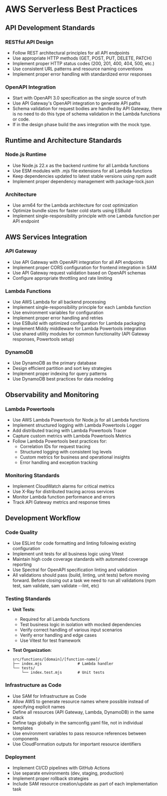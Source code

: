 # AWS Serverless Best Practices

## API Development Standards

### RESTful API Design

- Follow REST architectural principles for all API endpoints
- Use appropriate HTTP methods (GET, POST, PUT, DELETE, PATCH)
- Implement proper HTTP status codes (200, 201, 400, 404, 500, etc.)
- Use consistent URL patterns and resource naming conventions
- Implement proper error handling with standardized error responses

### OpenAPI Integration

- Start with OpenAPI 3.0 specification as the single source of truth
- Use API Gateway's OpenAPI integration to generate API paths
- Schema validation for request bodies are handled by API Gateway, there is no need to do this type of schema validation in the Lambda functions or code.
- If in the design phase build the aws integration with the mock type.

## Runtime and Architecture Standards

### Node.js Runtime

- Use Node.js 22.x as the backend runtime for all Lambda functions
- Use ESM modules with .mjs file extensions for all Lambda functions
- Keep dependencies updated to latest stable versions using npm audit
- Implement proper dependency management with package-lock.json

### Architecture

- Use arm64 for the Lambda architecture for cost optimization
- Optimize bundle sizes for faster cold starts using ESBuild
- Implement single-responsibility principle with one Lambda function per API endpoint

## AWS Services Integration

### API Gateway

- Use API Gateway with OpenAPI integration for all API endpoints
- Implement proper CORS configuration for frontend integration in SAM
- Use API Gateway request validation based on OpenAPI schemas
- Configure appropriate throttling and rate limiting

### Lambda Functions

- Use AWS Lambda for all backend processing
- Implement single-responsibility principle for each Lambda function
- Use environment variables for configuration
- Implement proper error handling and retries
- Use ESBuild with optimized configuration for Lambda packaging
- Implement Middy middleware for Lambda Powertools integration
- Use shared utility modules for common functionality (API Gateway responses, Powertools setup)

### DynamoDB

- Use DynamoDB as the primary database
- Design efficient partition and sort key strategies
- Implement proper indexing for query patterns
- Use DynamoDB best practices for data modeling

## Observability and Monitoring

### Lambda Powertools

- Use AWS Lambda Powertools for Node.js for all Lambda functions
- Implement structured logging with Lambda Powertools Logger
- Add distributed tracing with Lambda Powertools Tracer
- Capture custom metrics with Lambda Powertools Metrics
- Follow Lambda Powertools best practices for:
  - Correlation IDs for request tracing
  - Structured logging with consistent log levels
  - Custom metrics for business and operational insights
  - Error handling and exception tracking

### Monitoring Standards

- Implement CloudWatch alarms for critical metrics
- Use X-Ray for distributed tracing across services
- Monitor Lambda function performance and errors
- Track API Gateway metrics and response times

## Development Workflow

### Code Quality

- Use ESLint for code formatting and linting following existing configuration
- Implement unit tests for all business logic using Vitest
- Maintain high code coverage standards with automated coverage reporting
- Use Spectral for OpenAPI specification linting and validation
- All validations should pass (build, linting, unit tests) before moving forward. Before closing out a task we need to run all validations (npm test, sam validate, sam validate --lint, etc)

### Testing Standards

- **Unit Tests**:
  - Required for all Lambda functions
  - Test business logic in isolation with mocked dependencies
  - Verify correct handling of various input scenarios
  - Verify error handling and edge cases
  - Use Vitest for test framework

- **Test Organization**:
  ```
  src/functions/[domain]/[function-name]/
  ├── index.mjs                # Lambda handler
  └── tests/
      └── index.test.mjs       # Unit tests
  ```

### Infrastructure as Code

- Use SAM for Infrastructure as Code
- Allow AWS to generate resource names where possible instead of specifying explicit names
- Define all resources (API Gateway, Lambda, DynamoDB) in the same stack
- Define tags globally in the samconfig.yaml file, not in individual templates
- Use environment variables to pass resource references between components
- Use CloudFormation outputs for important resource identifiers

### Deployment

- Implement CI/CD pipelines with GitHub Actions
- Use separate environments (dev, staging, production)
- Implement proper rollback strategies
- Include SAM resource creation/update as part of each implementation task
